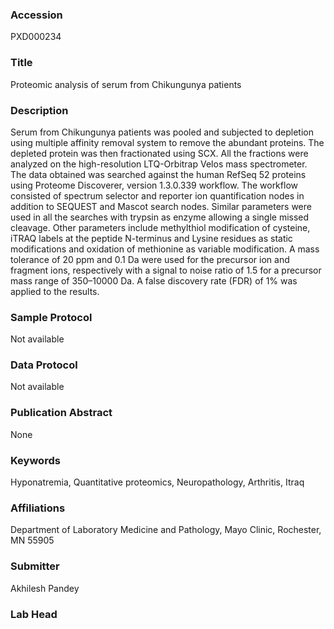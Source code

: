 ### Accession
PXD000234

### Title
Proteomic analysis of serum from Chikungunya patients

### Description
Serum from Chikungunya patients was pooled and subjected to depletion using multiple affinity removal system to remove the abundant proteins. The depleted protein was then fractionated using SCX. All the fractions were analyzed on the high-resolution LTQ-Orbitrap Velos mass spectrometer. The data obtained was searched against the human RefSeq 52 proteins using Proteome Discoverer, version 1.3.0.339 workflow. The workflow consisted of spectrum selector and reporter ion quantification nodes in addition to SEQUEST and Mascot search nodes. Similar parameters were used in all the searches with trypsin as enzyme allowing a single missed cleavage. Other parameters include methylthiol modification of cysteine, iTRAQ labels at the peptide N-terminus and Lysine residues as static modifications and oxidation of methionine as variable modification. A mass tolerance of 20 ppm and 0.1 Da were used for the precursor ion and fragment ions, respectively with a signal to noise ratio of 1.5 for a precursor mass range of 350–10000 Da. A false discovery rate (FDR) of 1% was applied to the results.

### Sample Protocol
Not available

### Data Protocol
Not available

### Publication Abstract
None

### Keywords
Hyponatremia, Quantitative proteomics, Neuropathology, Arthritis, Itraq

### Affiliations
Department of Laboratory Medicine and Pathology, Mayo Clinic, Rochester, MN 55905

### Submitter
Akhilesh Pandey

### Lab Head


